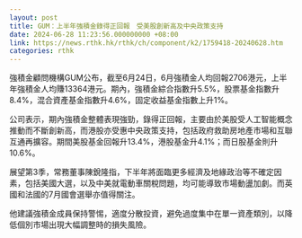 ```yaml
---
layout: post
title: GUM：上半年強積金錄得正回報　受美股創新高及中央政策支持
date: 2024-06-28 11:23:56.000000000 +08:00
link: https://news.rthk.hk/rthk/ch/component/k2/1759418-20240628.htm
categories: rthk
---
```


強積金顧問機構GUM公布，截至6月24日，6月強積金人均回報2706港元，上半年強積金人均賺13364港元。期內，強積金綜合指數升5.5%，股票基金指數升8.4%，混合資產基金指數升4.6%，固定收益基金指數上升1%。

公司表示，期內強積金整體表現強勁，錄得正回報，主要由於美股受人工智能概念推動而不斷創新高，而港股亦受惠中央政策支持，包括政府救助房地產市場和互聯互通再擴容。期間美股基金回報升13.4%，港股基金升4.1%；而日股基金則升10.6%。

展望第3季，常務董事陳銳隆指，下半年將面臨更多經濟及地緣政治等不確定因素，包括美國大選，以及中美就電動車關稅問題，均可能導致市場動盪加劇。而英國和法國的7月國會選舉亦值得關注。

他建議強積金成員保持警惕，適度分散投資，避免過度集中在單一資產類別，以降低個別市場出現大幅調整時的損失風險。

